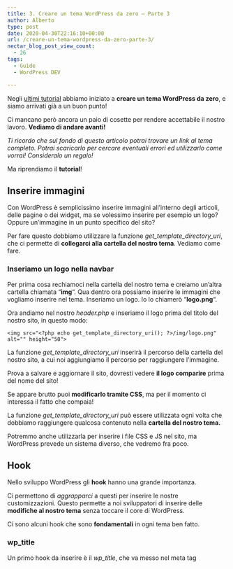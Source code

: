 ```yaml
---
title: 3. Creare un tema WordPress da zero – Parte 3
author: Alberto
type: post
date: 2020-04-30T22:16:10+00:00
url: /creare-un-tema-wordpress-da-zero-parte-3/
nectar_blog_post_view_count:
  - 26
tags:
  - Guide
  - WordPress DEV

---
```

Negli [ultimi tutorial][1] abbiamo iniziato a **creare un tema WordPress da zero**, e siamo arrivati già a un buon punto!

Ci mancano però ancora un paio di cosette per rendere accettabile il nostro lavoro. **Vediamo di andare avanti!**

<p class="has-text-align-center has-vivid-red-color has-text-color">
<em>Ti ricordo che sul fondo di questo articolo potrai trovare un link al tema completo. Potrai scaricarlo per cercare eventuali errori ed utilizzarlo come vorrai! Consideralo un regalo!</em>
</p>

Ma riprendiamo il **tutorial**!

## Inserire immagini

Con WordPress è semplicissimo inserire immagini all’interno degli articoli, delle pagine o dei widget, ma se volessimo inserire per esempio un logo? Oppure un’immagine in un punto specifico del sito?

Per fare questo dobbiamo utilizzare la funzione _get\_template\_directory_uri_, che ci permette di **collegarci alla cartella del nostro tema**. Vediamo come fare.

### Inseriamo un logo nella navbar

Per prima cosa rechiamoci nella cartella del nostro tema e creiamo un’altra cartella chiamata “**img**“. Qua dentro ora possiamo inserire le immagini che vogliamo inserire nel tema. Inseriamo un logo. Io lo chiamerò “**logo.png**“.

Ora andiamo nel nostro _header.php_ e inseriamo il logo prima del titolo del nostro sito, in questo modo:

<pre class="wp-block-code"><code>&lt;img src="&lt;?php echo get_template_directory_uri(); ?&gt;/img/logo.png" alt="" height="50"&gt;</code></pre>

La funzione _get\_template\_directory_uri_ inserirà il percorso della cartella del nostro sito, a cui noi aggiungiamo il percorso per raggiungere l’immagine.

Prova a salvare e aggiornare il sito, dovresti vedere **il logo comparire** prima del nome del sito!

Se appare brutto puoi **modificarlo tramite CSS**, ma per il momento ci interessa il fatto che compaia!

La funzione _get\_template\_directory_uri_ può essere utilizzata ogni volta che dobbiamo raggiungere qualcosa contenuto nella **cartella del nostro tema.**

Potremmo anche utilizzarla per inserire i file CSS e JS nel sito, ma WordPress prevede un sistema diverso, che vedremo fra poco.

## Hook

Nello sviluppo WordPress gli **hook** hanno una grande importanza.

Ci permettono di _aggrapparci_ a questi per inserire le nostre customizzazioni. Questo permette a noi sviluppatori di inserire delle **modifiche al nostro tema** senza toccare il core di WordPress.

Ci sono alcuni hook che sono **fondamentali** in ogni tema ben fatto.

### wp_title

Un primo hook da inserire è il _wp_title_, che va messo nel meta tag <title>, nell'<head> della pagina.

Apriamo quindi il nostro _heder.php_ e modifichiamo il <title> in questo modo:

<pre class="wp-block-code"><code>&lt;title&gt;&lt;?php wp_title(); ?&gt;&lt;/title&gt;</code></pre>

In questo modo il tag del titolo verrà **gestito da WordPress** nel migliore dei modi.

### wp_head

Sempre nel nostro header dobbiamo aggiungere l’hook _wp_head_. Questo ci permette di inserire i nostri CSS e JS nell'<head> della pagina, come vedremo fra poco.

Aggiungiamo quindi questo codice giusto prima del _</head>_:

<pre class="wp-block-code"><code>&lt;?php wp_head(); ?&gt;</code></pre>

### body_class

Rimaniamo sempre nel nostro header.php e aggiungiamo un hook anche al <body>, in questo modo:

<pre class="wp-block-code"><code>&lt;body &lt;?php body_class(); ?&gt;&gt;</code></pre>

Così WordPress **gestirà al meglio il body** del nostro tema.

### wp_footer

L’ultimo hook che andremo ad aggiungere è il _wp_footer_, che permette di inserire i contenuti prima del _</body>_, come i file javascript.

Andiamo quindi nel _footer.php_ e inseriamo questo giusto prima del
<pre class="wp-block-code"><code>&lt;?php wp_footer(); ?&gt;</code></pre>

## Inserire CSS e JS in un tema WordPress

Il **metodo corretto** per inserire dei file CSS e JS all’interno di un tema WordPress è un po’ particolare.

Sebbene funzioni anche in metodo classico di inserimento nell'<head> e prima del  (metodo che abbiamo utilizzato nella parte 1 di questa serie di tutorial), un tema WordPress ben fatto deve inserire i file CSS e JS attraverso il file **_functions.php._**

### CSS

Iniziamo ad aprire il nostro file _functions.php_ e inseriamo questo codice per embeddare il nostro file style.css nel tema:

<pre class="wp-block-code"><code>function risorse_il_mio_tema() {
	//CSS
         enqueue_style('style', get_stylesheet_uri());
}
add_action('wp_enqueue_scripts', 'risorse_il_mio_tema');</code></pre>

In questo modo embedderemo il file _style.css_, obbligatorio in ogni tema WordPress.

Ora inseriamo il CSS di **[Bootstrap][2]** in maniera corretta. Lo aggiungiamo a questa funzione, in questo modo:

<pre class="wp-block-code"><code>wp_enqueue_style( 'bootstrap','http://stackpath.bootstrapcdn.com/bootstrap/4.3.1/css/bootstrap.min.css','','','all');</code></pre>

Ricorda di inserire **Bootstrap** come **primo file**, prima di “style”, per un corretto funzionamento.

Ora andiamo nell’header.php e rimuoviavo il CSS di bootstrap, che ora verrà inserito nella maniera corretta tramite functions.php

### JS

Inseriamo ora i file **javascript di Bootstrap** nel modo corretto.

Anche i file Javascript vanno inseriti come i CSS, nella stessa funzione, in questo modo:

<pre class="wp-block-code"><code>//JS
wp_enqueue_script( 'jquery-js', 'http://ajax.googleapis.com/ajax/libs/jquery/1.11.3/jquery.min.js', '','' ,true);
wp_enqueue_script( 'bootstrap-js', 'http://maxcdn.bootstrapcdn.com/bootstrap/3.3.5/js/bootstrap.min.js', '','' ,true);
</code></pre>

Ora possiamo eliminare i file JS di bootstrap dal nostro **footer.php**

Per semplicità ti riscrivo **tutta la funzione** di embeddamento di CSS e JS:

<pre class="wp-block-code"><code>/* CSS e JS */
function risorse_il_mio_tema() {
	//CSS
	wp_enqueue_style( 'bootstrap','http://stackpath.bootstrapcdn.com/bootstrap/4.3.1/css/bootstrap.min.css','','','all');
	wp_enqueue_style('style', get_stylesheet_uri());

	//JS
	wp_enqueue_script( 'jquery-js', 'http://ajax.googleapis.com/ajax/libs/jquery/1.11.3/jquery.min.js', '','' ,true);
	wp_enqueue_script( 'bootstrap-js', 'http://maxcdn.bootstrapcdn.com/bootstrap/3.3.5/js/bootstrap.min.js', '','' ,true);

}
add_action('wp_enqueue_scripts', 'risorse_il_mio_tema');</code></pre>

**In questo modo hai inserito i codici CSS e JS secondo le Best Practice di WordPress!**

## Paginazione

Se il nostro tema inizierà ad avere molti articoli, allora la pagina archivio diventerà presto molto pesante.

Fortunatamente WordPress fornisce una funzione per facilitare moltissimo la **paginazione**.

Puoi decidere quanti articoli far visualizzare nelle pagine archivio tramite la sezione “**Impostazioni – Lettura**“.

{{< image src="/assets/img/uploads/2022/03/image-38-1.png" >}}

Per inserire la paginazione nel frontend andiamo nel nostro _**archive.php**_ e inseriamo questa funzione **dopo il** **loop**:

<pre class="wp-block-code"><code>&lt;?php echo paginate_links(); ?&gt;</code></pre>

In questo modo **i link di paginazione saranno gestiti interamente da WordPress!**

Fantastico vero? Nulla di più semplice! Non ti resta che rendere questi link un po’ più carini, tramite **CSS**.

### Commenti

Il sito inizia ad avere senso, ma non abbiamo ancora inserito una sezione commenti! Vediamo come fare!

Iniziamo creando un file **_comments.php_** nella cartella del nostro tema.

**comments.php**

<pre class="wp-block-code"><code>
&lt;div id="comments" class="comments-area"&gt;

    &lt;?php if ( have_comments() ) : ?&gt;
        &lt;h2 class="comments-title"&gt;
            &lt;?php
                printf( _nx( 'Un commento per "%2$s"', '%1$s Commenti su "%2$s"', get_comments_number(), 'comments title', 'beauty-mountain' ),
                    number_format_i18n( get_comments_number() ), '&lt;span&gt;' . get_the_title() . '&lt;/span&gt;' );
            ?&gt;
        &lt;/h2&gt;

        &lt;ol class="comment-list"&gt;
            &lt;?php
                wp_list_comments( array(
                    'style'       =&gt; 'ol',
                    'short_ping'  =&gt; true,
                    'avatar_size' =&gt; 74,
                ) );
            ?&gt;
        &lt;/ol&gt;&lt;!-- .comment-list --&gt;

        &lt;?php
            // Ci sono più commenti?
            if ( get_comment_pages_count() &gt; 1 &amp;&amp; get_option( 'page_comments' ) ) :
        ?&gt;
        &lt;nav class="navigation comment-navigation" role="navigation"&gt;
            &lt;h1 class="screen-reader-text section-heading"&gt;&lt;?php _e( 'Comment navigation', 'beauty-mountain' ); ?&gt;&lt;/h1&gt;
            &lt;div class="nav-previous"&gt;&lt;?php previous_comments_link( __( '← Older Comments', 'beauty-mountain' ) ); ?&gt;&lt;/div&gt;
            &lt;div class="nav-next"&gt;&lt;?php next_comments_link( __( 'Newer Comments →', 'beauty-mountain' ) ); ?&gt;&lt;/div&gt;
        &lt;/nav&gt;&lt;!-- .comment-navigation --&gt;
        &lt;?php endif; ?&gt;

        &lt;?php if ( ! comments_open() &amp;&amp; get_comments_number() ) : ?&gt;
        &lt;p class="no-comments"&gt;&lt;?php _e( 'Comments are closed.' , 'beauty-mountain' ); ?&gt;&lt;/p&gt;
        &lt;?php endif; ?&gt;

    &lt;?php endif; // have_comments() ?&gt;

    &lt;?php comment_form(); ?&gt;

&lt;/div&gt;&lt;!-- #comments --&gt;</code></pre>

Questo codice ti pemetterà di inserire i commenti, ora andiamo nel file **_single.php,_** quello che contiene i nostri articoli, e inseriamo il template per i commenti dopo il contenuto:

<pre class="wp-block-code"><code>&lt;!-- COMMENTI --&gt;
&lt;?php comments_template(); ?&gt;</code></pre>

In questo modo potrai **vedere i commenti sui tuoi articoli!**

<div aria-hidden="true" class="wp-block-spacer" style="height:50px">
</div>

**Perfetto!** Direi che per iniziare abbiamo già creato qualcosa di carino!

Prima di lasciarti andare via ti condivido ancora **un po’ di CSS** per rendere il nostro lavoro un po’ più carino.

Ricorda che puoi **scaricare l’intero tema**, per controllare errori e verificare di aver capito tutto al meglio! Clicca **sul bottone sul fondo** dell’articolo per scaricare il tema!

Non è un tema perfetto ma può essere un buon **starter theme** per i tuoi progetti futuri!

**style.css**

<pre class="wp-block-code"><code>/*
Theme Name: Il mio tema
Author: Specialista WP
Description: Il mio primo tema WordPress
Version: 0.0.1
*/

/*
 * Globals
 */

a:hover{
  text-decoration: none;
}

img{
  max-width: 100%;
  height:auto
}

footer{
  background-color: #888;
  margin-top: 50px;
  padding-top: 50px;
  color:#000;
  margin-bottom: 0;
  padding-bottom: 50px;
}

</code></pre>
<div class="wp-block-columns are-vertically-aligned-center is-layout-flex wp-container-core-columns-is-layout-5 wp-block-columns-is-layout-flex">
<div class="wp-block-column is-vertically-aligned-center is-layout-flow wp-block-column-is-layout-flow">
<p>
<em><a href="/le-basi-dellhtml/">&lt;&lt; Parte 2</a></em>
</p>
</div>
<div class="wp-block-column is-vertically-aligned-center is-layout-flow wp-block-column-is-layout-flow">
<p class="has-text-align-right">
<em><a href="/creare-un-plugin-wordpress/">Creare Plugin &gt;&gt;</a></em>
</p>
</div>
</div>
<div aria-hidden="true" class="wp-block-spacer" style="height:50px">
</div>
<div aria-hidden="true" class="wp-block-spacer" style="height:50px">
</div>

 [1]: /tags/wordpress-dev/
 [2]: /le-basi-di-bootstrap/